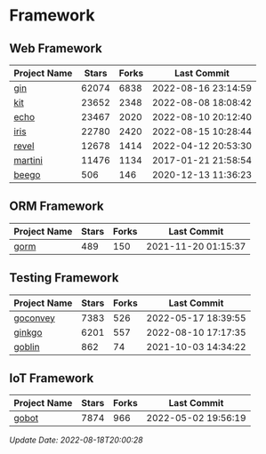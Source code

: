# Framework

## Web Framework
| Project Name | Stars | Forks | Last Commit |
| ------------ | ----- | ----- | ----------- |
| [gin](https://github.com/gin-gonic/gin) | 62074 | 6838 | 2022-08-16 23:14:59 |
| [kit](https://github.com/go-kit/kit) | 23652 | 2348 | 2022-08-08 18:08:42 |
| [echo](https://github.com/labstack/echo) | 23467 | 2020 | 2022-08-10 20:12:40 |
| [iris](https://github.com/kataras/iris) | 22780 | 2420 | 2022-08-15 10:28:44 |
| [revel](https://github.com/revel/revel) | 12678 | 1414 | 2022-04-12 20:53:30 |
| [martini](https://github.com/go-martini/martini) | 11476 | 1134 | 2017-01-21 21:58:54 |
| [beego](https://github.com/astaxie/beego) | 506 | 146 | 2020-12-13 11:36:23 |

## ORM Framework
| Project Name | Stars | Forks | Last Commit |
| ------------ | ----- | ----- | ----------- |
| [gorm](https://github.com/jinzhu/gorm) | 489 | 150 | 2021-11-20 01:15:37 |

## Testing Framework
| Project Name | Stars | Forks | Last Commit |
| ------------ | ----- | ----- | ----------- |
| [goconvey](https://github.com/smartystreets/goconvey) | 7383 | 526 | 2022-05-17 18:39:55 |
| [ginkgo](https://github.com/onsi/ginkgo) | 6201 | 557 | 2022-08-10 17:17:35 |
| [goblin](https://github.com/franela/goblin) | 862 | 74 | 2021-10-03 14:34:22 |

## IoT Framework
| Project Name | Stars | Forks | Last Commit |
| ------------ | ----- | ----- | ----------- |
| [gobot](https://github.com/hybridgroup/gobot) | 7874 | 966 | 2022-05-02 19:56:19 |

*Update Date: 2022-08-18T20:00:28*